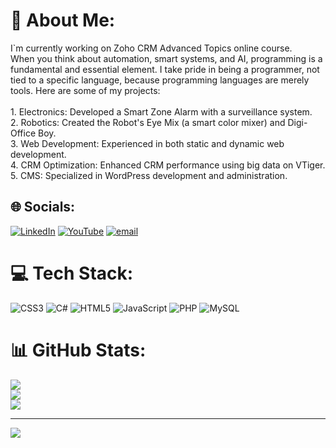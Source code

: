 # 💫 About Me:
I`m currently working on Zoho CRM Advanced Topics online course.<br>When you think about automation, smart systems, and AI, programming is a fundamental and essential element. I take pride in being a programmer, not tied to a specific language, because programming languages are merely tools. Here are some of my projects: <br><br>1. Electronics: Developed a Smart Zone Alarm with a surveillance system.<br>2. Robotics: Created the Robot's Eye Mix (a smart color mixer) and Digi-Office Boy.<br>3. Web Development: Experienced in both static and dynamic web development.<br>4. CRM Optimization: Enhanced CRM performance using big data on VTiger.<br>5. CMS: Specialized in WordPress development and administration.<br>


## 🌐 Socials:
[![LinkedIn](https://img.shields.io/badge/LinkedIn-%230077B5.svg?logo=linkedin&logoColor=white)](https://linkedin.com/in/electroteam) [![YouTube](https://img.shields.io/badge/YouTube-%23FF0000.svg?logo=YouTube&logoColor=white)](https://youtube.com/@@zkzks) [![email](https://img.shields.io/badge/Email-D14836?logo=gmail&logoColor=white)](mailto:itbigdig@gmail.com) 

# 💻 Tech Stack:
![CSS3](https://img.shields.io/badge/css3-%231572B6.svg?style=plastic&logo=css3&logoColor=white) ![C#](https://img.shields.io/badge/c%23-%23239120.svg?style=plastic&logo=csharp&logoColor=white) ![HTML5](https://img.shields.io/badge/html5-%23E34F26.svg?style=plastic&logo=html5&logoColor=white) ![JavaScript](https://img.shields.io/badge/javascript-%23323330.svg?style=plastic&logo=javascript&logoColor=%23F7DF1E) ![PHP](https://img.shields.io/badge/php-%23777BB4.svg?style=plastic&logo=php&logoColor=white) ![MySQL](https://img.shields.io/badge/mysql-4479A1.svg?style=plastic&logo=mysql&logoColor=white)
# 📊 GitHub Stats:
![](https://github-readme-stats.vercel.app/api?username=paraguru&theme=dark&hide_border=false&include_all_commits=false&count_private=false)<br/>
![](https://nirzak-streak-stats.vercel.app/?user=paraguru&theme=dark&hide_border=false)<br/>
![](https://github-readme-stats.vercel.app/api/top-langs/?username=paraguru&theme=dark&hide_border=false&include_all_commits=false&count_private=false&layout=compact)

---
[![](https://visitcount.itsvg.in/api?id=paraguru&icon=2&color=6)](https://visitcount.itsvg.in)

<!-- Proudly created with GPRM ( https://gprm.itsvg.in ) -->

